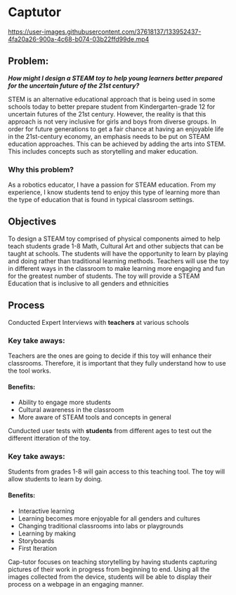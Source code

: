 # Captutor
https://user-images.githubusercontent.com/37618137/133952437-4fa20a26-900a-4c68-b074-03b22ffd99de.mp4
## Problem:
_**How might I design a STEAM toy to help young learners better prepared for the uncertain future of the 21st century?**_

STEM is an alternative educational approach that is being used in some schools today to better prepare student from Kindergarten-grade 12 for uncertain futures of the 21st century. However, the reality is that this approach is not very inclusive for girls and boys from diverse groups. In order for future generations to get a fair chance at having an enjoyable life in the 21st-century economy, an emphasis needs to be put on STEAM education approaches. This can be achieved by adding the arts into STEM. This includes concepts such as storytelling and maker education.

### Why this problem?
As a robotics educator, I have a passion for STEAM education. From my experience, I know students tend to enjoy this type of learning more than the type of education that is found in typical classroom settings.

## Objectives
To design a STEAM toy comprised of physical components aimed to help teach students grade 1-8 Math, Cultural Art and other subjects that can be taught at schools. The students will have the opportunity to learn by playing and doing rather than traditional learning methods.
Teachers will use the toy in different ways in the classroom to make learning more engaging and fun for the greatest number of students.
The toy will provide a STEAM Education that is inclusive to all genders and ethnicities

## Process

Conducted Expert Interviews with **teachers** at various schools
### Key take aways:
Teachers are the ones are going to decide if this toy will enhance their classrooms. Therefore, it is important that they fully understand how to use the tool works.

#### Benefits:
* Ability to engage more students 
* Cultural awareness in the classroom
* More aware of STEAM tools and concepts in general


Cunducted user tests with **students** from different ages to test out the different itteration of the toy.
### Key take aways:
Students from grades 1-8 will gain access to this teaching tool. The toy will allow students to learn by doing.

#### Benefits:
* Interactive learning
* Learning becomes more enjoyable for all genders and cultures
* Changing traditional classrooms into labs or playgrounds 
* Learning by making
* Storyboards
* First Iteration

Cap-tutor focuses on teaching storytelling by having students capturing pictures of their work in progress from beginning to end. Using all the images collected from the device, students will be able to display their process on a webpage in an engaging manner.

